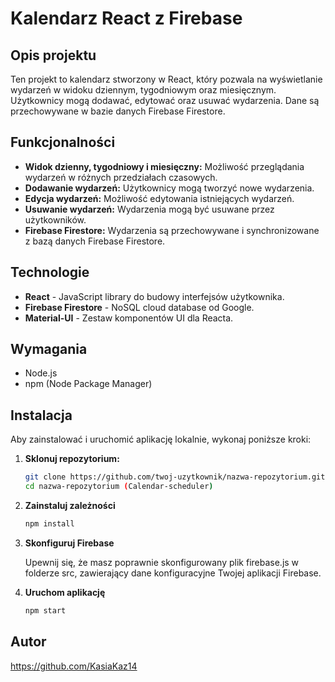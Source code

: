 # Kalendarz React z Firebase

## Opis projektu

Ten projekt to kalendarz stworzony w React, który pozwala na wyświetlanie wydarzeń w widoku dziennym, tygodniowym oraz miesięcznym. Użytkownicy mogą dodawać, edytować oraz usuwać wydarzenia. Dane są przechowywane w bazie danych Firebase Firestore.

## Funkcjonalności

- **Widok dzienny, tygodniowy i miesięczny:** Możliwość przeglądania wydarzeń w różnych przedziałach czasowych.
- **Dodawanie wydarzeń:** Użytkownicy mogą tworzyć nowe wydarzenia.
- **Edycja wydarzeń:** Możliwość edytowania istniejących wydarzeń.
- **Usuwanie wydarzeń:** Wydarzenia mogą być usuwane przez użytkowników.
- **Firebase Firestore:** Wydarzenia są przechowywane i synchronizowane z bazą danych Firebase Firestore.

## Technologie

- **React** - JavaScript library do budowy interfejsów użytkownika.
- **Firebase Firestore** - NoSQL cloud database od Google.
- **Material-UI** - Zestaw komponentów UI dla Reacta.

## Wymagania

- Node.js
- npm (Node Package Manager)

## Instalacja

Aby zainstalować i uruchomić aplikację lokalnie, wykonaj poniższe kroki:

1. **Sklonuj repozytorium:**

   ```bash
   git clone https://github.com/twoj-uzytkownik/nazwa-repozytorium.git
   cd nazwa-repozytorium (Calendar-scheduler)
   
2. **Zainstaluj zależności**

   ```bash
   npm install

4. **Skonfiguruj Firebase**

   Upewnij się, że masz poprawnie skonfigurowany plik firebase.js w folderze src, zawierający dane konfiguracyjne Twojej aplikacji Firebase.

5. **Uruchom aplikację**

   ```bash
   npm start

 ## Autor

   https://github.com/KasiaKaz14
   
